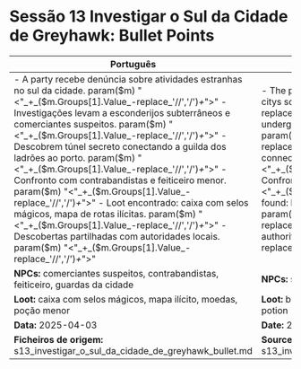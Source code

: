# Sessão 13  Investigar o Sul da Cidade de Greyhawk: Bullet Points

| Português | English |
|-----------|---------|
| - A party recebe denúncia sobre atividades estranhas no sul da cidade. param($m) "<"_+_($m.Groups[1].Value_-replace_'//','/')_+_">" - Investigações levam a esconderijos subterrâneos e comerciantes suspeitos. param($m) "<"_+_($m.Groups[1].Value_-replace_'//','/')_+_">" - Descobrem túnel secreto conectando a guilda dos ladrões ao porto. param($m) "<"_+_($m.Groups[1].Value_-replace_'//','/')_+_">" - Confronto com contrabandistas e feiticeiro menor. param($m) "<"_+_($m.Groups[1].Value_-replace_'//','/')_+_">" - Loot encontrado: caixa com selos mágicos, mapa de rotas ilícitas. param($m) "<"_+_($m.Groups[1].Value_-replace_'//','/')_+_">" - Descobertas partilhadas com autoridades locais. param($m) "<"_+_($m.Groups[1].Value_-replace_'//','/')_+_">"  | - The party receives a report of strange activity in the citys south. param($m) "<"_+_($m.Groups[1].Value_-replace_'//','/')_+_">" - Investigations lead to underground hideouts and shady merchants. param($m) "<"_+_($m.Groups[1].Value_-replace_'//','/')_+_">" - Discover a secret tunnel connecting the thieves guild to the docks. param($m) "<"_+_($m.Groups[1].Value_-replace_'//','/')_+_">" - Confront smugglers and a minor wizard. param($m) "<"_+_($m.Groups[1].Value_-replace_'//','/')_+_">" - Loot found: box with magic seals, illicit routes map. param($m) "<"_+_($m.Groups[1].Value_-replace_'//','/')_+_">" - Discoveries shared with local authorities. param($m) "<"_+_($m.Groups[1].Value_-replace_'//','/')_+_">"  |
| **NPCs:** comerciantes suspeitos, contrabandistas, feiticeiro, guardas da cidade | **NPCs:** shady merchants, smugglers, wizard, city guards |
| **Loot:** caixa com selos mágicos, mapa ilícito, moedas, poção menor | **Loot:** box with magic seals, illicit map, coins, minor potion |
| **Data:** 2025-04-03 | **Date:** 2025-04-03 |
| **Ficheiros de origem:** s13_investigar_o_sul_da_cidade_de_greyhawk_bullet.md | **Source files:** s13_investigar_o_sul_da_cidade_de_greyhawk_bullet.md |


























